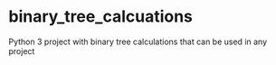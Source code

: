 # binary_tree_calcuations
Python 3 project with binary tree calculations that can be used in any project
